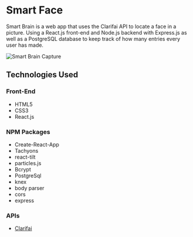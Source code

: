 # Smart Face

Smart Brain is a web app that uses the Clarifai API to locate a face in a picture. Using a React.js front-end and Node.js backend with Express.js as well as a PostgreSQL database to keep track of how many entries every user has made.

![Smart Brain Capture](https://imgur.com/3SGGC2I.jpg)

## Technologies Used

### Front-End

- HTML5
- CSS3
- React.js

### NPM Packages

- Create-React-App
- Tachyons
- react-tilt
- particles.js
- Bcrypt
- PostgreSql
- knex
- body parser
- cors
- express

### APIs

- [Clarifai](https://www.clarifai.com/)
